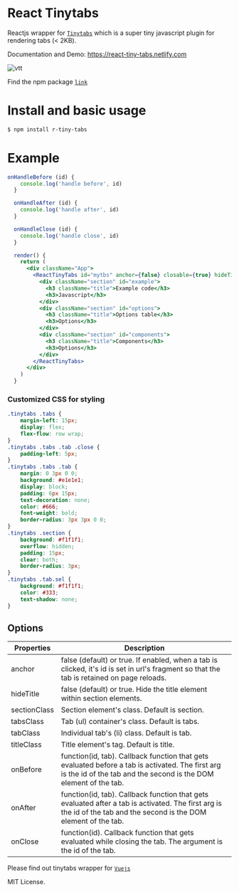 # React Tinytabs
Reactjs wrapper for [`Tinytabs`](https://github.com/knadh/tinytabs) which is a super tiny javascript plugin for rendering tabs (< 2KB).

Documentation and Demo: https://react-tiny-tabs.netlify.com

![vtt](https://user-images.githubusercontent.com/1731965/63014487-4d2da480-beac-11e9-9866-0673cd10635b.png)


Find the npm package [`link`](https://www.npmjs.com/package/r-tiny-tabs)

# Install and basic usage
```sh
$ npm install r-tiny-tabs
```

# Example
```jsx
onHandleBefore (id) {
    console.log('handle before', id)
  }

  onHandleAfter (id) {
    console.log('handle after', id)
  }

  onHandleClose (id) {
    console.log('handle close', id)
  }

  render() {
    return (
      <div className="App">
        <ReactTinyTabs id="mytbs" anchor={false} closable={true} hideTitle={false} onBefore={this.onHandleBefore} onAfter={this.onHandleAfter} onClose={this.onHandleClose}>
          <div className="section" id="example">
            <h3 className="title">Example code</h3>
            <h3>Javascript</h3>
          </div>
          <div className="section" id="options">
            <h3 className="title">Options table</h3>
            <h3>Options</h3>
          </div>
          <div className="section" id="components">
            <h3 className="title">Components</h3>
            <h3>Options</h3>
          </div>
        </ReactTinyTabs>
      </div>
    )
  }
```

### Customized CSS for styling
```css
.tinytabs .tabs {
	margin-left: 15px;
	display: flex;
	flex-flow: row wrap;
}
.tinytabs .tabs .tab .close {
	padding-left: 5px;
}
.tinytabs .tabs .tab {
	margin: 0 3px 0 0;
	background: #e1e1e1;
	display: block;
	padding: 6px 15px;
	text-decoration: none;
	color: #666;
	font-weight: bold;
	border-radius: 3px 3px 0 0;
}
.tinytabs .section {
	background: #f1f1f1;
	overflow: hidden;
	padding: 15px;
	clear: both;
	border-radius: 3px;
}
.tinytabs .tab.sel {
	background: #f1f1f1;
	color: #333;
	text-shadow: none;
}
```

## Options
| Properties   | Description
|--------------|---------------------------------------------------------------------------------------------------------------------------------------------------------------------------------------------------------------------------------|
| anchor       | false (default) or true. If enabled, when a tab is clicked, it's id is set in url's fragment so that the tab is retained on page reloads.                                                                                       |
| hideTitle    | false (default) or true. Hide the title element within section elements.                                                                                                                                                          |
| sectionClass | Section element's class. Default is section.                                                                                                                                                                                    |
| tabsClass    | Tab (ul) container's class. Default is tabs.                                                                                                                                                                                    |
| tabClass     | Individual tab's (li) class. Default is tab.                                                                                                                                                                                    |
| titleClass   | Title element's tag. Default is title.                                                                                                                                                                                          |
| onBefore       | function(id, tab). Callback function that gets evaluated before a tab is activated. The first arg is the id of the tab and the second is the DOM element of the tab.                                                            |
| onAfter        | function(id, tab). Callback function that gets evaluated after a tab is activated. The first arg is the id of the tab and the second is the DOM element of the tab.                                                             |
| onClose        | function(id). Callback function that gets evaluated while closing the tab. The argument is the id of the tab.                                                             |                                          


Please find out tinytabs wrapper for [`Vuejs`](https://github.com/mevinoth/vue-tiny-tabs)

MIT License.

